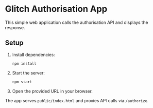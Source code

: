 # Glitch Authorisation App

This simple web application calls the authorisation API and displays the response.

## Setup

1. Install dependencies:
   ```bash
   npm install
   ```
2. Start the server:
   ```bash
   npm start
   ```
3. Open the provided URL in your browser.

The app serves `public/index.html` and proxies API calls via `/authorize`.
